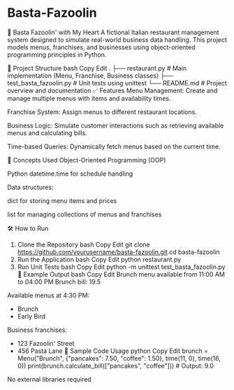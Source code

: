 # Basta-Fazoolin
🍝 Basta Fazoolin' with My Heart
A fictional Italian restaurant management system designed to simulate real-world business data handling. This project models menus, franchises, and businesses using object-oriented programming principles in Python.

📁 Project Structure
bash
Copy
Edit
.
├── restaurant.py             # Main implementation (Menu, Franchise, Business classes)
├── test_basta_fazoolin.py   # Unit tests using unittest
└── README.md                 # Project overview and documentation
✅ Features
Menu Management: Create and manage multiple menus with items and availability times.

Franchise System: Assign menus to different restaurant locations.

Business Logic: Simulate customer interactions such as retrieving available menus and calculating bills.

Time-based Queries: Dynamically fetch menus based on the current time.

🧠 Concepts Used
Object-Oriented Programming (OOP)

Python datetime.time for schedule handling

Data structures:

dict for storing menu items and prices

list for managing collections of menus and franchises

🛠️ How to Run
1. Clone the Repository
bash
Copy
Edit
git clone https://github.com/yourusername/basta-fazoolin.git
cd basta-fazoolin
2. Run the Application
bash
Copy
Edit
python restaurant.py
3. Run Unit Tests
bash
Copy
Edit
python -m unittest test_basta_fazoolin.py
🧪 Example Output
bash
Copy
Edit
Brunch menu available from 11:00 AM to 04:00 PM
Brunch bill: 19.5

Available menus at 4:30 PM:
 - Brunch
 - Early Bird

Business franchises:
 - 123 Fazoolin' Street
 - 456 Pasta Lane
🧪 Sample Code Usage
python
Copy
Edit
brunch = Menu("Brunch", {"pancakes": 7.50, "coffee": 1.50}, time(11, 0), time(16, 0))
print(brunch.calculate_bill(["pancakes", "coffee"]))  # Output: 9.0


No external libraries required

